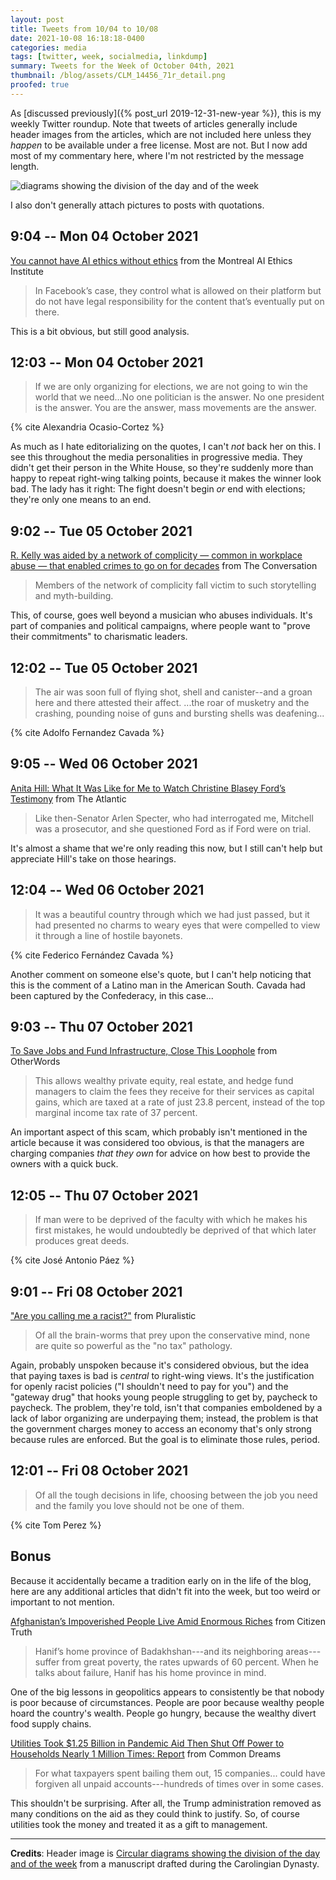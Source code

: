 ```yaml
---
layout: post
title: Tweets from 10/04 to 10/08
date: 2021-10-08 16:18:18-0400
categories: media
tags: [twitter, week, socialmedia, linkdump]
summary: Tweets for the Week of October 04th, 2021
thumbnail: /blog/assets/CLM_14456_71r_detail.png
proofed: true
---
```


As [discussed previously]({% post_url 2019-12-31-new-year %}), this is my weekly Twitter roundup.  Note that tweets of articles generally include header images from the articles, which are not included here unless they *happen* to be available under a free license.  Most are not.  But I now add most of my commentary here, where I'm not restricted by the message length.

![diagrams showing the division of the day and of the week](/blog/assets/CLM_14456_71r_detail.png "diagrams showing the division of the day and of the week")

I also don't generally attach pictures to posts with quotations.

## 9:04 -- Mon 04 October 2021

[<i class="fab fa-twitter-square"></i>](https://twitter.com/jcolag/status/1445011823468552192) [You cannot have AI ethics without ethics](https://montrealethics.ai/you-cannot-have-ai-ethics-without-ethics/) from the Montreal AI Ethics Institute

 > In Facebook’s case, they control what is allowed on their platform but do not have legal responsibility for the content that’s eventually put on there.

This is a bit obvious, but still good analysis.

## 12:03 -- Mon 04 October 2021

[<i class="fab fa-twitter-square"></i>](https://twitter.com/jcolag/status/1445056870075576325)

 > If we are only organizing for elections, we are not going to win the world that we need...No one politician is the answer. No one president is the answer. You are the answer, mass movements are the answer.

{% cite Alexandria Ocasio-Cortez %}

As much as I hate editorializing on the quotes, I can't *not* back her on this.  I see this throughout the media personalities in progressive media.  They didn't get their person in the White House, so they're suddenly more than happy to repeat right-wing talking points, because it makes the winner look bad.  The lady has it right:  The fight doesn't begin *or* end with elections; they're only one means to an end.

## 9:02 -- Tue 05 October 2021

[<i class="fab fa-twitter-square"></i>](https://twitter.com/jcolag/status/1445373707677941762) [R. Kelly was aided by a network of complicity — common in workplace abuse — that enabled crimes to go on for decades](https://theconversation.com/r-kelly-was-aided-by-a-network-of-complicity-common-in-workplace-abuse-that-enabled-crimes-to-go-on-for-decades-168809) from The Conversation

 > Members of the network of complicity fall victim to such storytelling and myth-building.

This, of course, goes well beyond a musician who abuses individuals.  It's part of companies and political campaigns, where people want to "prove their commitments" to charismatic leaders.

## 12:02 -- Tue 05 October 2021

[<i class="fab fa-twitter-square"></i>](https://twitter.com/jcolag/status/1445419006370869250)

 > The air was soon full of flying shot, shell and canister--and a groan here and there attested their affect. ...the roar of musketry and the crashing, pounding noise of guns and bursting shells was deafening...

{% cite Adolfo Fernandez Cavada %}

## 9:05 -- Wed 06 October 2021

[<i class="fab fa-twitter-square"></i>](https://twitter.com/jcolag/status/1445736850639970306) [Anita Hill:  What It Was Like for Me to Watch Christine Blasey Ford’s Testimony](https://www.theatlantic.com/ideas/archive/2021/09/anita-hill-watched-kavanaugh-hearing-christine-blasey-ford/620149/) from The Atlantic

 > Like then-Senator Arlen Specter, who had interrogated me, Mitchell was a prosecutor, and she questioned Ford as if Ford were on trial.

It's almost a shame that we're only reading this now, but I still can't help but appreciate Hill's take on those hearings.

## 12:04 -- Wed 06 October 2021

[<i class="fab fa-twitter-square"></i>](https://twitter.com/jcolag/status/1445781897515188226)

 > It was a beautiful country through which we had just passed, but it had presented no charms to weary eyes that were compelled to view it through a line of hostile bayonets.

{% cite Federico Fernández Cavada %}

Another comment on someone else's quote, but I can't help noticing that this is the comment of a Latino man in the American South.  Cavada had been captured by the Confederacy, in this case...

## 9:03 -- Thu 07 October 2021

[<i class="fab fa-twitter-square"></i>](https://twitter.com/jcolag/status/1446098735101104132) [To Save Jobs and Fund Infrastructure, Close This Loophole](https://otherwords.org/to-save-jobs-and-fund-infrastructure-close-this-loophole/) from OtherWords

 > This allows wealthy private equity, real estate, and hedge fund managers to claim the fees they receive for their services as capital gains, which are taxed at a rate of just 23.8 percent, instead of the top marginal income tax rate of 37 percent.

An important aspect of this scam, which probably isn't mentioned in the article because it was considered too obvious, is that the managers are charging companies *that they own* for advice on how best to provide the owners with a quick buck.

## 12:05 -- Thu 07 October 2021

[<i class="fab fa-twitter-square"></i>](https://twitter.com/jcolag/status/1446144537022193666)

 > If man were to be deprived of the faculty with which he makes his first mistakes, he would undoubtedly be deprived of that which later produces great deeds.

{% cite José Antonio Páez %}

## 9:01 -- Fri 08 October 2021

[<i class="fab fa-twitter-square"></i>](https://twitter.com/jcolag/status/1446460620002377738) ["Are you calling me a racist?"](https://pluralistic.net/2021/09/29/jubilance/#tolerable-racism) from Pluralistic

 > Of all the brain-worms that prey upon the conservative mind, none are quite so powerful as the "no tax" pathology.

Again, probably unspoken because it's considered obvious, but the idea that paying taxes is bad is *central* to right-wing views.  It's the justification for openly racist policies ("I shouldn't need to pay for you") and the "gateway drug" that hooks young people struggling to get by, paycheck to paycheck.  The problem, they're told, isn't that companies emboldened by a lack of labor organizing are underpaying them; instead, the problem is that the government charges money to access an economy that's only strong because rules are enforced.  But the goal is to eliminate those rules, period.

## 12:01 -- Fri 08 October 2021

[<i class="fab fa-twitter-square"></i>](https://twitter.com/jcolag/status/1446505918615617536)

 > Of all the tough decisions in life, choosing between the job you need and the family you love should not be one of them.

{% cite Tom Perez %}

## Bonus

Because it accidentally became a tradition early on in the life of the blog, here are any additional articles that didn't fit into the week, but too weird or important to not mention.

<i class="fas fa-square"></i> [Afghanistan’s Impoverished People Live Amid Enormous Riches](https://citizentruth.org/afghanistans-impoverished-people-live-amid-enormous-riches/) from Citizen Truth

 > Hanif’s home province of Badakhshan---and its neighboring areas---suffer from great poverty, the rates upwards of 60 percent. When he talks about failure, Hanif has his home province in mind.

One of the big lessons in geopolitics appears to consistently be that nobody is poor because of circumstances.  People are poor because wealthy people hoard the country's wealth.  People go hungry, because the wealthy divert food supply chains.

<i class="fas fa-square"></i> [Utilities Took $1.25 Billion in Pandemic Aid Then Shut Off Power to Households Nearly 1 Million Times: Report](https://www.commondreams.org/news/2021/09/30/utilities-took-125-billion-pandemic-aid-then-shut-power-households-nearly-1-million) from Common Dreams

 > For what taxpayers spent bailing them out, 15 companies... could have forgiven all unpaid accounts---hundreds of times over in some cases.

This shouldn't be surprising.  After all, the Trump administration removed as many conditions on the aid as they could think to justify.  So, of course utilities took the money and treated it as a gift to management.

* * *

**Credits**:  Header image is [Circular diagrams showing the division of the day and of the week](https://commons.wikimedia.org/wiki/File:CLM_14456_71r_detail.jpg) from a manuscript drafted during the Carolingian Dynasty.
